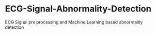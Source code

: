 # ECG-Signal-Abnormality-Detection
ECG Signal pre processing and Machine Learning based abnormality detection
